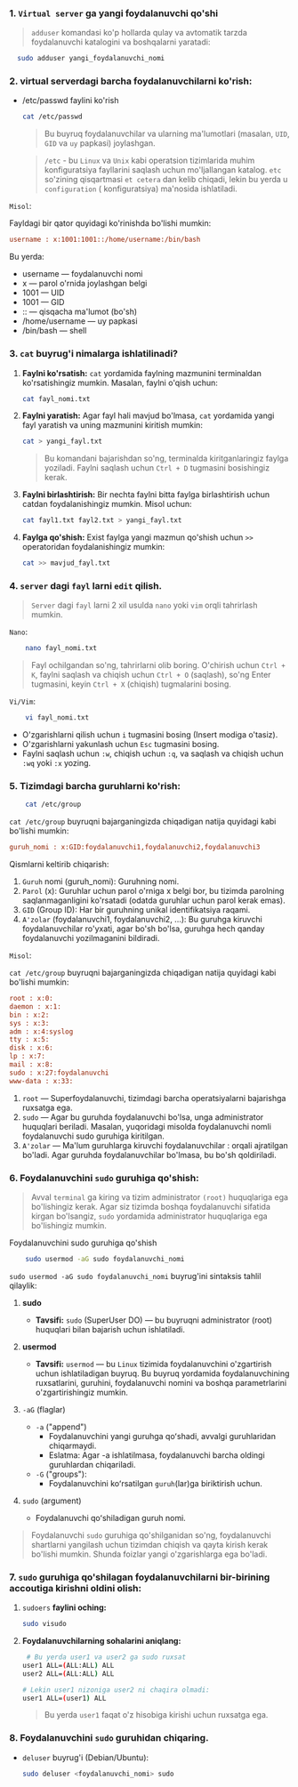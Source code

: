 ### 1. `Virtual server` ga yangi foydalanuvchi qo'shi

> `adduser` komandasi ko'p hollarda qulay va avtomatik tarzda foydalanuvchi katalogini va boshqalarni yaratadi:

```bash
  sudo adduser yangi_foydalanuvchi_nomi
```

### 2. virtual serverdagi barcha foydalanuvchilarni ko'rish:

- /etc/passwd faylini ko'rish
    ```bash
    cat /etc/passwd
    ```
  > Bu buyruq foydalanuvchilar va ularning ma'lumotlari (masalan, `UID`, `GID` va `uy` papkasi) joylashgan.

  > `/etc` - bu `Linux` va `Unix` kabi operatsion tizimlarida muhim konfiguratsiya fayllarini saqlash uchun
  mo'ljallangan katalog. `etc` so'zining qisqartmasi `et cetera` dan kelib chiqadi, lekin bu yerda u `configuration` (
  konfiguratsiya) ma'nosida ishlatiladi.

`Misol`:

Fayldagi bir qator quyidagi ko'rinishda bo'lishi mumkin:

```ini
username : x:1001:1001::/home/username:/bin/bash
```

Bu yerda:

- username — foydalanuvchi nomi
- x — parol o'rnida joylashgan belgi
- 1001 — UID
- 1001 — GID
- :: — qisqacha ma'lumot (bo'sh)
- /home/username — uy papkasi
- /bin/bash — shell

### 3. `cat` buyrug'i nimalarga ishlatilinadi?

1. **Faylni ko'rsatish:** `cat` yordamida faylning mazmunini terminaldan ko'rsatishingiz mumkin. Masalan, faylni o'qish
   uchun:
    ```bash
    cat fayl_nomi.txt
    ```
2. **Faylni yaratish:** Agar fayl hali mavjud bo'lmasa, `cat` yordamida yangi fayl yaratish va uning mazmunini kiritish
   mumkin:
    ```bash
    cat > yangi_fayl.txt
    ```
   > Bu komandani bajarishdan so'ng, terminalda kiritganlaringiz faylga yoziladi. Faylni saqlash uchun `Ctrl + D`
   tugmasini bosishingiz kerak.
3. **Faylni birlashtirish:** Bir nechta faylni bitta faylga birlashtirish uchun catdan foydalanishingiz mumkin. Misol
   uchun:
    ```bash
    cat fayl1.txt fayl2.txt > yangi_fayl.txt
    ```
4. **Faylga qo'shish:** Exist faylga yangi mazmun qo'shish uchun `>>` operatoridan foydalanishingiz mumkin:
    ```bash
    cat >> mavjud_fayl.txt
    ```

### 4. `server` dagi `fayl` larni `edit` qilish.

> `Server` dagi `fayl` larni 2 xil usulda `nano` yoki `vim` orqli tahrirlash mumkin.


`Nano`:

```bash
    nano fayl_nomi.txt
``` 

> Fayl ochilgandan so'ng, tahrirlarni olib boring. O'chirish uchun `Ctrl + K`, faylni saqlash va chiqish uchun
`Ctrl + O` (saqlash), so'ng Enter tugmasini, keyin `Ctrl + X` (chiqish) tugmalarini bosing.

`Vi/Vim`:

```bash
    vi fayl_nomi.txt
```

- O'zgarishlarni qilish uchun `i` tugmasini bosing (Insert modiga o'tasiz).
- O'zgarishlarni yakunlash uchun `Esc` tugmasini bosing.
- Faylni saqlash uchun `:w`, chiqish uchun `:q`, va saqlash va chiqish uchun `:wq` yoki `:x` yozing.

### 5. Tizimdagi barcha guruhlarni ko'rish:

```bash
    cat /etc/group
```

`cat /etc/group` buyruqni bajarganingizda chiqadigan natija quyidagi kabi bo'lishi mumkin:

```ini
guruh_nomi : x:GID:foydalanuvchi1,foydalanuvchi2,foydalanuvchi3
```

Qismlarni keltirib chiqarish:

1. `Guruh` nomi (guruh_nomi): Guruhning nomi.
2. `Parol` (x): Guruhlar uchun parol o'rniga x belgi bor, bu tizimda parolning saqlanmaganligini ko'rsatadi (odatda
   guruhlar uchun parol kerak emas).
3. `GID` (Group ID): Har bir guruhning unikal identifikatsiya raqami.
4. `A'zolar` (foydalanuvchi1, foydalanuvchi2, ...): Bu guruhga kiruvchi foydalanuvchilar ro'yxati, agar bo'sh bo'lsa,
   guruhga hech qanday foydalanuvchi yozilmaganini bildiradi.

`Misol`:

`cat /etc/group` buyruqni bajarganingizda chiqadigan natija quyidagi kabi bo'lishi mumkin:

```ini
root : x:0:
daemon : x:1:
bin : x:2:
sys : x:3:
adm : x:4:syslog
tty : x:5:
disk : x:6:
lp : x:7:
mail : x:8:
sudo : x:27:foydalanuvchi
www-data : x:33:
```

1. `root` — Superfoydalanuvchi, tizimdagi barcha operatsiyalarni bajarishga ruxsatga ega.
2. `sudo` — Agar bu guruhda foydalanuvchi bo'lsa, unga administrator huquqlari beriladi. Masalan, yuqoridagi misolda
   foydalanuvchi nomli foydalanuvchi sudo guruhiga kiritilgan.
3. `A'zolar` — Ma'lum guruhlarga kiruvchi foydalanuvchilar : orqali ajratilgan bo'ladi. Agar guruhda foydalanuvchilar
   bo'lmasa, bu bo'sh qoldiriladi.

### 6. Foydalanuvchini `sudo` guruhiga qo'shish:

> Avval `terminal` ga kiring va tizim administrator `(root)` huquqlariga ega bo'lishingiz kerak. Agar siz tizimda boshqa
> foydalanuvchi sifatida kirgan bo'lsangiz, `sudo` yordamida administrator huquqlariga ega bo'lishingiz mumkin.

Foydalanuvchini sudo guruhiga qo'shish

```bash
    sudo usermod -aG sudo foydalanuvchi_nomi
```

`sudo usermod -aG sudo foydalanuvchi_nomi` buyrug'ini sintaksis tahlil qilaylik:

1. **sudo**
    - **Tavsifi:** `sudo` (SuperUser DO) — bu buyruqni administrator (root) huquqlari bilan bajarish uchun ishlatiladi.
2. **usermod**
    - **Tavsifi:** `usermod` — bu `Linux` tizimida foydalanuvchini o'zgartirish uchun ishlatiladigan buyruq. Bu buyruq
      yordamida foydalanuvchining ruxsatlarini, guruhini, foydalanuvchi nomini va boshqa parametrlarini
      o'zgartirishingiz mumkin.
3. `-aG` (flaglar)
    - `-a` ("append")
        - Foydalanuvchini yangi guruhga qoʻshadi, avvalgi guruhlaridan chiqarmaydi.
        - Eslatma: Agar -a ishlatilmasa, foydalanuvchi barcha oldingi guruhlardan chiqariladi.
    - `-G` ("groups"):
        - Foydalanuvchini koʻrsatilgan `guruh`(lar)ga biriktirish uchun.

4. `sudo` (argument)
    - Foydalanuvchi qoʻshiladigan guruh nomi.

> Foydalanuvchi `sudo` guruhiga qo'shilganidan so'ng, foydalanuvchi shartlarni yangilash uchun tizimdan chiqish va qayta
> kirish kerak bo'lishi mumkin. Shunda foizlar yangi o'zgarishlarga ega bo'ladi.

### 7. `sudo` guruhiga qo'shilagan foydalanuvchilarni  bir-birining accoutiga kirishni oldini olish:

1. `sudoers` **faylini oching:**
    ```bash
    sudo visudo 
    ```
2. **Foydalanuvchilarning sohalarini aniqlang:**

    ```bash
     # Bu yerda user1 va user2 ga sudo ruxsat
    user1 ALL=(ALL:ALL) ALL
    user2 ALL=(ALL:ALL) ALL
    
    # Lekin user1 nizoniga user2 ni chaqira olmadi:
    user1 ALL=(user1) ALL
    ```
    > Bu yerda `user1` faqat o'z hisobiga kirishi uchun ruxsatga ega. 


### 8. Foydalanuvchini `sudo` guruhidan chiqaring.

- `deluser` buyrug'i (Debian/Ubuntu):
    ```bash
    sudo deluser <foydalanuvchi_nomi> sudo
    ```












































































































































































































































